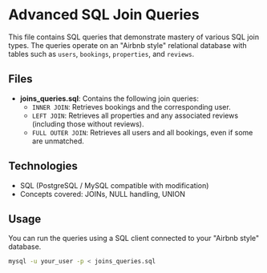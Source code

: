 # Advanced SQL Join Queries

This file contains SQL queries that demonstrate mastery of various SQL join types. The queries operate on an "Airbnb style" relational database with tables such as `users`, `bookings`, `properties`, and `reviews`.

## Files

- **joins_queries.sql**: Contains the following join queries:
  - `INNER JOIN`: Retrieves bookings and the corresponding user.
  - `LEFT JOIN`: Retrieves all properties and any associated reviews (including those without reviews).
  - `FULL OUTER JOIN`: Retrieves all users and all bookings, even if some are unmatched.

## Technologies
- SQL (PostgreSQL / MySQL compatible with modification)
- Concepts covered: JOINs, NULL handling, UNION

## Usage

You can run the queries using a SQL client connected to your "Airbnb style" database.

```bash
mysql -u your_user -p < joins_queries.sql
